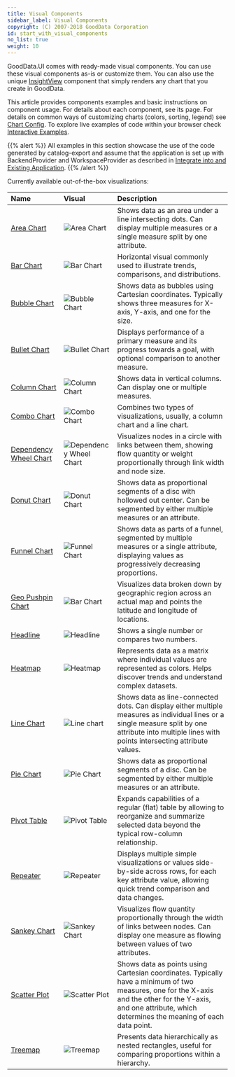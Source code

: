 ```yaml
---
title: Visual Components
sidebar_label: Visual Components
copyright: (C) 2007-2018 GoodData Corporation
id: start_with_visual_components
no_list: true
weight: 10
---
```


GoodData.UI comes with ready-made visual components. You can use these visual components as-is or customize them. You can also use the unique [InsightView](../../learn/visualize_data/insightview/) component that simply renders any chart that you create in GoodData.

This article provides components examples and basic instructions on component usage. For details about each component, see its page. For details on common ways of customizing charts (colors, sorting, legend) see [Chart Config](./chart_config/). To explore live examples of code within your browser check [Interactive Examples](./interactive_examples/).

{{% alert %}} All examples in this section showcase the use of the code generated by catalog-export and assume that the application is set up with BackendProvider and WorkspaceProvider as described in [Integrate into and Existing Application](../../learn/integrate_and_authenticate/cn_and_cloud_integration/).
{{% /alert %}}

Currently available out-of-the-box visualizations:

| Name | Visual | Description |
| :--- | :--- | :--- |
| [Area Chart](./area_chart/) | ![Area Chart](/gd-ui/area_chart.png) |Shows data as an area under a line intersecting dots. Can display multiple measures or a single measure split by one attribute. |
| [Bar Chart](./bar_chart/) | ![Bar Chart](/gd-ui/bar_chart.png) | Horizontal visual commonly used to illustrate trends, comparisons, and distributions. |
| [Bubble Chart](./bubble_chart/) | ![Bubble Chart](/gd-ui/bubble_chart.png) | Shows data as bubbles using Cartesian coordinates. Typically shows three measures for X-axis, Y-axis, and one for the size. |
| [Bullet Chart](./bullet_chart/) | ![Bullet Chart](/gd-ui/bullet_chart.png) | Displays performance of a primary measure and its progress towards a goal, with optional comparison to another measure. |
| [Column Chart](./column_chart/) | ![Column Chart](/gd-ui/column_chart.png) | Shows data in vertical columns. Can display one or multiple measures. |
| [Combo Chart](./combo_chart/) | ![Combo Chart](/gd-ui/combochart.png) | Combines two types of visualizations, usually, a column chart and a line chart. |
| [Dependency Wheel Chart](./dependency_wheel_chart/) | ![Dependency Wheel Chart](/gd-ui/dependency_wheel_chart.png) | Visualizes nodes in a circle with links between them, showing flow quantity or weight proportionally through link width and node size. |
| [Donut Chart](./donut_chart/) | ![Donut Chart](/gd-ui/donut_chart.png) | Shows data as proportional segments of a disc with hollowed out center. Can be segmented by either multiple measures or an attribute. |
| [Funnel Chart](./funnel_chart/) | ![Funnel Chart](/gd-ui/funnel_chart.png) | Shows data as parts of a funnel, segmented by multiple measures or a single attribute, displaying values as progressively decreasing proportions. |
| [Geo Pushpin Chart](./geo_pushpin_chart/) | ![Bar Chart](/gd-ui/geo_pushpin_chart.png) | Visualizes data broken down by geographic region across an actual map and points the latitude and longitude of locations.|
| [Headline](./headline/) | ![Headline](/gd-ui/headline.png)| Shows a single number or compares two numbers. |
| [Heatmap](./heatmap/) | ![Heatmap](/gd-ui/heatmap.png) | Represents data as a matrix where individual values are represented as colors. Helps discover trends and understand complex datasets. |
| [Line Chart](./line_chart/) | ![Line chart](/gd-ui/line_chart.png) | Shows data as line-connected dots. Can display either multiple measures as individual lines or a single measure split by one attribute into multiple lines with points intersecting attribute values. |
| [Pie Chart](./pie_chart/) | ![Pie Chart](/gd-ui/pie_chart.png) | Shows data as proportional segments of a disc. Can be segmented by either multiple measures or an attribute. |
| [Pivot Table](./pivot_table/) | ![Pivot Table](/gd-ui/pivot_table.png) | Expands capabilities of a regular (flat) table by allowing to reorganize and summarize selected data beyond the typical row-column relationship. |
| [Repeater](./repeater_chart/) | ![Repeater](/gd-ui/repeater_chart.png) | Displays multiple simple visualizations or values side-by-side across rows, for each key attribute value, allowing quick trend comparison and data changes. |
| [Sankey Chart](./sankey_chart/) | ![Sankey Chart](/gd-ui/sankey_chart.png) | Visualizes flow quantity proportionally through the width of links between nodes. Can display one measure as flowing between values of two attributes. |
| [Scatter Plot](./scatter_plot/) |![Scatter Plot](/gd-ui/scatter_plot.png) | Shows data as points using Cartesian coordinates. Typically have a minimum of two measures, one for the X-axis and the other for the Y-axis, and one attribute, which determines the meaning of each data point.  |
| [Treemap](./treemap/) |![Treemap](/gd-ui/treemap.png) | Presents data hierarchically as nested rectangles, useful for comparing proportions within a hierarchy.  |